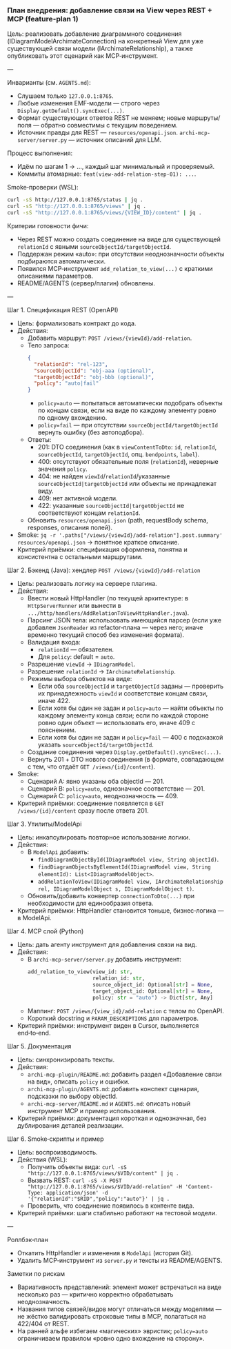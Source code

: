 ### План внедрения: добавление связи на View через REST + MCP (feature-plan 1)

Цель: реализовать добавление диаграммного соединения (IDiagramModelArchimateConnection) на конкретный View для уже существующей связи модели (IArchimateRelationship), а также опубликовать этот сценарий как MCP‑инструмент.

—

Инварианты (см. `AGENTS.md`):
- Слушаем только `127.0.0.1:8765`.
- Любые изменения EMF‑модели — строго через `Display.getDefault().syncExec(...)`.
- Формат существующих ответов REST не меняем; новые маршруты/поля — обратно совместимы с текущим поведением.
- Источник правды для REST — `resources/openapi.json`. `archi-mcp-server/server.py` — источник описаний для LLM.

Процесс выполнения:
- Идём по шагам 1 → …, каждый шаг минимальный и проверяемый.
- Коммиты атомарные: `feat(view-add-relation-step-01): ...`.

Smoke‑проверки (WSL):
```bash
curl -sS http://127.0.0.1:8765/status | jq .
curl -sS "http://127.0.0.1:8765/views" | jq .
curl -sS "http://127.0.0.1:8765/views/{VIEW_ID}/content" | jq .
```

Критерии готовности фичи:
- Через REST можно создать соединение на виде для существующей `relationId` с явными `sourceObjectId/targetObjectId`.
- Поддержан режим «auto»: при отсутствии неоднозначности объекты подбираются автоматически.
- Появился MCP‑инструмент `add_relation_to_view(...)` с краткими описаниями параметров.
- README/AGENTS (сервер/плагин) обновлены.

—

Шаг 1. Спецификация REST (OpenAPI)
- Цель: формализовать контракт до кода.
- Действия:
  - Добавить маршрут: `POST /views/{viewId}/add-relation`.
  - Тело запроса:
    ```json
    {
      "relationId": "rel-123",
      "sourceObjectId": "obj-aaa (optional)",
      "targetObjectId": "obj-bbb (optional)",
      "policy": "auto|fail"  
    }
    ```
    - `policy=auto` — попытаться автоматически подобрать объекты по концам связи, если на виде по каждому элементу ровно по одному вхождению.
    - `policy=fail` — при отсутствии `sourceObjectId/targetObjectId` вернуть ошибку (без автоподбора).
  - Ответы:
    - 201: DTO соединения (как в `viewContentToDto`: `id`, `relationId`, `sourceObjectId`, `targetObjectId`, опц. `bendpoints`, `label`).
    - 400: отсутствуют обязательные поля (`relationId`), неверные значения `policy`.
    - 404: не найден `viewId`/`relationId`/указанные `sourceObjectId|targetObjectId` или объекты не принадлежат виду.
    - 409: нет активной модели.
    - 422: указанные `sourceObjectId|targetObjectId` не соответствуют концам `relationId`.
  - Обновить `resources/openapi.json` (path, requestBody schema, responses, описания полей).
- Smoke: `jq -r '.paths["/views/{viewId}/add-relation"].post.summary' resources/openapi.json` → понятное краткое описание.
- Критерий приёмки: спецификация оформлена, понятна и консистентна с остальными маршрутами.

Шаг 2. Бэкенд (Java): хендлер `POST /views/{viewId}/add-relation`
- Цель: реализовать логику на сервере плагина.
- Действия:
  - Ввести новый HttpHandler (по текущей архитектуре: в `HttpServerRunner` или вынести в `.../http/handlers/AddRelationToViewHttpHandler.java`).
  - Парсинг JSON тела: использовать имеющийся парсер (если уже добавлен `JsonReader` из refactor‑плана — через него; иначе временно текущий способ без изменения формата).
  - Валидация входа:
    - `relationId` — обязателен.
    - Для `policy`: default = `auto`.
  - Разрешение `viewId` → `IDiagramModel`.
  - Разрешение `relationId` → `IArchimateRelationship`.
  - Режимы выбора объектов на виде:
    - Если оба `sourceObjectId` и `targetObjectId` заданы — проверить их принадлежность `viewId` и соответствие концам связи, иначе 422.
    - Если хотя бы один не задан и `policy=auto` — найти объекты по каждому элементу конца связи; если по каждой стороне ровно один объект — использовать его, иначе 409 с пояснением.
    - Если хотя бы один не задан и `policy=fail` — 400 с подсказкой указать `sourceObjectId/targetObjectId`.
  - Создание соединения через `Display.getDefault().syncExec(...)`.
  - Вернуть 201 + DTO нового соединения (в формате, совпадающем с тем, что отдаёт `GET /views/{id}/content`).
- Smoke:
  - Сценарий A: явно указаны оба objectId — 201.
  - Сценарий B: `policy=auto`, однозначное соответствие — 201.
  - Сценарий C: `policy=auto`, неоднозначность — 409.
- Критерий приёмки: соединение появляется в `GET /views/{id}/content` сразу после ответа 201.

Шаг 3. Утилиты/ModelApi
- Цель: инкапсулировать повторное использование логики.
- Действия:
  - В `ModelApi` добавить:
    - `findDiagramObjectById(IDiagramModel view, String objectId)`.
    - `findDiagramObjectsByElementId(IDiagramModel view, String elementId): List<IDiagramModelObject>`.
    - `addRelationToView(IDiagramModel view, IArchimateRelationship rel, IDiagramModelObject s, IDiagramModelObject t)`.
  - Обновить/добавить конвертер `connectionToDto(...)` при необходимости для единообразия ответа.
- Критерий приёмки: HttpHandler становится тоньше, бизнес‑логика — в ModelApi.

Шаг 4. MCP слой (Python)
- Цель: дать агенту инструмент для добавления связи на вид.
- Действия:
  - В `archi-mcp-server/server.py` добавить инструмент:
    ```python
    add_relation_to_view(view_id: str,
                         relation_id: str,
                         source_object_id: Optional[str] = None,
                         target_object_id: Optional[str] = None,
                         policy: str = "auto") -> Dict[str, Any]
    ```
  - Маппинг: `POST /views/{view_id}/add-relation` с телом по OpenAPI.
  - Короткий docstring и `PARAM_DESCRIPTIONS` для параметров.
- Критерий приёмки: инструмент виден в Cursor, выполняется end‑to‑end.

Шаг 5. Документация
- Цель: синхронизировать тексты.
- Действия:
  - `archi-mcp-plugin/README.md`: добавить раздел «Добавление связи на вид», описать `policy` и ошибки.
  - `archi-mcp-plugin/AGENTS.md`: добавить конспект сценария, подсказки по выбору objectId.
  - `archi-mcp-server/README.md` и `AGENTS.md`: описать новый инструмент MCP и пример использования.
- Критерий приёмки: документация короткая и однозначная, без дублирования деталей реализации.

Шаг 6. Smoke‑скрипты и пример
- Цель: воспроизводимость.
- Действия (WSL):
  - Получить объекты вида: `curl -sS "http://127.0.0.1:8765/views/$VID/content" | jq .`
  - Вызвать REST: `curl -sS -X POST "http://127.0.0.1:8765/views/$VID/add-relation" -H 'Content-Type: application/json' -d '{"relationId":"$RID","policy":"auto"}' | jq .`
  - Проверить, что соединение появилось в контенте вида.
- Критерий приёмки: шаги стабильно работают на тестовой модели.

—

Роллбэк‑план
- Откатить HttpHandler и изменения в `ModelApi` (история Git).
- Удалить MCP‑инструмент из `server.py` и тексты из README/AGENTS.

Заметки по рискам
- Вариативность представлений: элемент может встречаться на виде несколько раз — критично корректно обрабатывать неоднозначность.
- Названия типов связей/видов могут отличаться между моделями — не жёстко валидировать строковые типы в MCP, полагаться на 422/404 от REST.
- На ранней альфе избегаем «магических» эвристик; `policy=auto` ограничиваем правилом «ровно одно вхождение на сторону».


